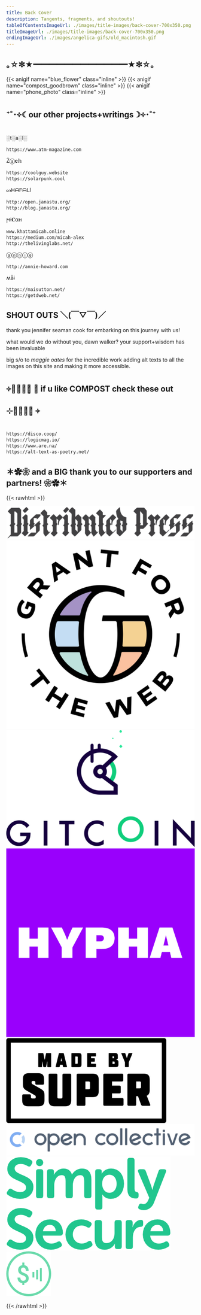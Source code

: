 ```yaml
---
title: Back Cover
description: Tangents, fragments, and shoutouts!
tableOfContentsImageUrl: ./images/title-images/back-cover-700x350.png
titleImageUrl: ./images/title-images/back-cover-700x350.png
endingImageUrl: ./images/angelica-gifs/old_macintosh.gif
---
```


## ｡☆✼★━━━━━━━━━━━━★✼☆｡

{{< anigif name="blue_flower" class="inline" >}} {{< anigif name="compost_goodbrown" class="inline" >}} {{< anigif name="phone_photo" class="inline" >}}

## ⁺˚･༓☾our other projects+writings☽༓･˚⁺ 

░t░a░l░
```
https://www.atm-magazine.com
```

Żⓐ𝐜𝕙
```
https://coolguy.website
https://solarpunk.cool
```

ᔕᕼᗩᖴᗩᒪI
```
http://open.janastu.org/
http://blog.janastu.org/
```

ϻ𝔦𝐂αн
```
www.khattamicah.online
https://medium.com/micah-alex
http://thelivinglabs.net/
```

ⓐⓝⓝⓘⓔ
```
http://annie-howard.com
```

ʍǟɨ
```
https://maisutton.net/
https://getdweb.net/
```

## SHOUT OUTS ＼(￣▽￣)／

thank you jennifer seaman cook for embarking on this journey with us!

what would we do without you, dawn walker? your support+wisdom has been invaluable 

big s/o to _maggie oates_ for the incredible work adding alt texts to all the images on this site and making it more accessible.


## ༓༝̩̩̥͙ ⊹ if u like COMPOST check these out ⊹༝̩̩̥͙ ༓

```
https://disco.coop/
https://logicmag.io/
https://www.are.na/
https://alt-text-as-poetry.net/
```


## ＊✿❀ and a BIG thank you to our supporters and partners! ❀✿＊
{{< rawhtml >}}

<a href="https://distributed.press" target="_blank"><img src="logo-distributedpress.png" alt="Distributed Press" /></a>
<a href="https://grantfortheweb.org" target="_blank"><img src="logo-gftw.png" alt="Grant for the Web" /></a>
<a href="https://gitcoin.co" target="_blank"><img src="logo-gitcoin.png" alt="Gitcoin" /></a>
<a href="https://hypha.coop" target="_blank"><img src="logo-hypha.png" alt="Hypha Cooperative" /></a>
<a href="https://www.madebysuper.com" target="_blank"><img src="logo-madebysuper.png" alt="Made by Super" /></a>
<a href="https://opencollective.com" target="_blank"><img src="logo-opencollective.png" alt="Open Collective" /></a>
<a href="https://simplysecure.org" target="_blank"><img src="logo-simplysecure.png" alt="Simply Secure" /></a>
<a href="https://webmonetization.org" target="_blank"><img src="logo-webmonetization.png" alt="Web Monetization" /></a>

{{< /rawhtml >}}
